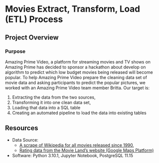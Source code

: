 # Movies Extract, Transform, Load (ETL) Process

## Project Overview

### Purpose
Amazing Prime Video, a platform for streaming movies and TV shows on Amazing Prime has decided to sponsor a hackathon about develop on algorithm to predict which low budget movies being released will become popular. To help Amazing Prime Video prepare the cleaning data set of movie data and asking participants to predict the popular pictures, we worked with an Amazing Prime Video team member Britta. Our target is: 
  1. Extracting the data from the two sources, 
  2. Transforming it into one clean data set,
  3. Loading that data into a SQL table 
  4. Creating an automated pipeline to load the data into existing tables

## Resources
- Data Source: 
  - [A scrape of Wikipedia for all movies released since 1990](https://github.com/Jarviniazh/Module-8-Challenge-Movies-ETL/blob/main/Data/wikipedia-movies.json), 
  - [Rating data from the Movie Land’s website (Google Maps Platform)](https://www.kaggle.com/account/login?titleType=dataset-downloads&showDatasetDownloadSkip=False&messageId=datasetsWelcome&returnUrl=%2Frounakbanik%2Fthe-movies-dataset%3Fresource%3Ddownload)
- Software: Python 3.10.1, Jupyter Notebook, PostgreSQL 11.15
